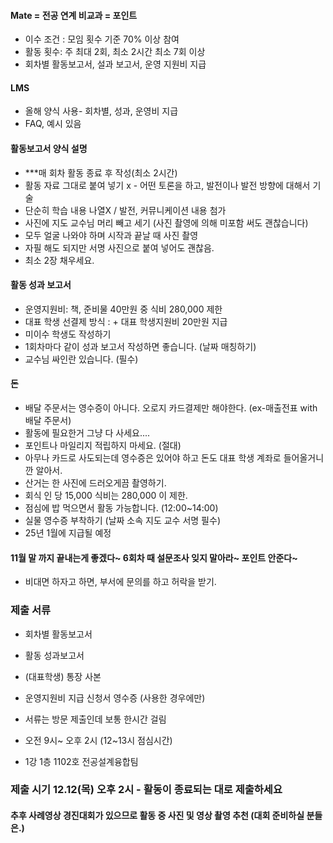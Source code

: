 
#### Mate = 전공 연계 비교과 =  포인트
- 이수 조건 : 모임 횟수 기준 70% 이상 참여
- 활동 횟수: 주 최대 2회, 최소 2시간 최소 7회 이상
- 회차별 활동보고서, 설과 보고서, 운영 지원비 지급
#### LMS 
- 올해 양식 사용- 회차별, 성과, 운영비 지급
- FAQ, 예시 있음
#### 활동보고서 양식 설명
- ***매 회차 활동 종료 후 작성(최소 2시간)
- 활동 자료 그대로 붙여 넣기 x - 어떤 토론을 하고, 발전이나 발전 방향에 대해서 기술
- 단순히 학습 내용 나열X / 발전, 커뮤니케이션 내용 첨가
- 사진에 지도 교수님 머리 빼고 세기 (사진 촬영에 의해 미포함 써도 괜찮습니다)
- 모두 얼굴 나와야 하며 시작과 끝날 때 사진 촬영
- 자필 해도 되지만 서명 사진으로 붙여 넣어도 괜찮음.
- 최소 2장 채우세요. 

#### 활동 성과 보고서
- 운영지원비: 책, 준비물 40만원 중 식비 280,000 제한
- 대표 학생 선결제 방식 : + 대표 학생지원비 20만원 지급
- 미이수 학생도 작성하기
- 1회차마다 같이 성과 보고서 작성하면 좋습니다. (날짜 매칭하기)
- 교수님 싸인란 있습니다. (필수)

#### 돈
- 배달 주문서는 영수증이 아니다. 오로지 카드결제만 해야한다. (ex-매출전표 with 배달 주문서)
- 활동에 필요한거 그냥 다 사세요.... 
- 포인트나 마일리지 적립하지 마세요. (절대)
- 아무나 카드로 사도되는데 영수증은 있어야 하고 돈도 대표 학생 계좌로 들어올거니깐 알아서.
- 산거는 한 사진에 드러오게끔 촬영하기.
- 회식 인 당 15,000 식비는 280,000 이 제한.
-  점심에 밥 먹으면서 활동 가능합니다. (12:00~14:00)
- 실물 영수증 부착하기 (날짜 소속 지도 교수 서명 필수)
- 25년 1월에 지급될 예정

#### 11월 말 까지 끝내는게 좋겠다~ 6회차 때 설문조사 잊지 말아라~ 포인트 안준다~

- 비대면 하자고 하면, 부서에 문의를 하고 허락을 받기.

### 제출 서류
- 회차별 활동보고서
- 활동 성과보고서
- (대표학생) 통장 사본
- 운영지원비 지급 신청서 영수증 (사용한 경우에만)

- 서류는 방문 제출인데 보통 한시간 걸림

- 오전 9시~ 오후 2시 (12~13시 점심시간)
- 1강 1층 1102호 전공설계융합팀

### 제출 시기 12.12(목) 오후 2시 - 활동이 종료되는 대로 제출하세요

#### 추후 사례영상 경진대회가 있으므로 활동 중 사진 및 영상 촬영 추천 (대회 준비하실 분들은.)